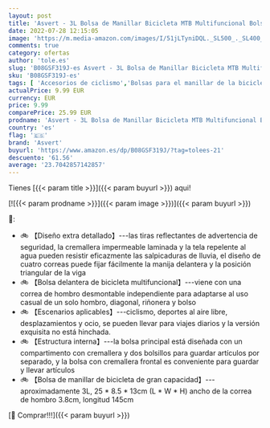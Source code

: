 ```yaml
---
layout: post
title: 'Asvert - 3L Bolsa de Manillar Bicicleta MTB Multifuncional Bolsa Impermeable para Manillar Bolsa Bici Manillar Universal para Cualquier Bicicleta Gris '
date: 2022-07-28 12:15:05
image: 'https://m.media-amazon.com/images/I/51jLTyniDQL._SL500_._SL400_.jpg'
comments: true
category: ofertas
author: 'tole.es'
slug: 'B08GSF319J-es Asvert - 3L Bolsa de Manillar Bicicleta MTB Multifuncional...'
sku: 'B08GSF319J-es'
tags: [ 'Accesorios de ciclismo','Bolsas para el manillar de la bicicleta','Bolsas, mochilas y alforjas de ciclismo','Ciclismo','Deportes y aire libre','Ropa y equipo para deportes','asvert','bicicleta','🇪🇸', ]
actualPrice: 9.99 EUR
currency: EUR
price: 9.99
comparePrice: 25.99 EUR
prodname: 'Asvert - 3L Bolsa de Manillar Bicicleta MTB Multifuncional Bolsa Impermeable para Manillar Bolsa Bici Manillar Universal para Cualquier Bicicleta Gris '
country: 'es'
flag: '🇪🇸'
brand: 'Asvert'
buyurl: 'https://www.amazon.es/dp/B08GSF319J/?tag=tolees-21'
descuento: '61.56'
average: '23.7042857142857'
---
```


Tienes [{{< param title >}}]({{< param buyurl >}}) aqui!

[![{{< param prodname >}}]({{< param image >}})]({{< param buyurl >}})

🔎:

- 🚲 【Diseño extra detallado】---las tiras reflectantes de advertencia de seguridad, la cremallera impermeable laminada y la tela repelente al agua pueden resistir eficazmente las salpicaduras de lluvia, el diseño de cuatro correas puede fijar fácilmente la manija delantera y la posición triangular de la viga
- 🚲 【Bolsa delantera de bicicleta multifuncional】---viene con una correa de hombro desmontable independiente para adaptarse al uso casual de un solo hombro, diagonal, riñonera y bolso
- 🚲 【Escenarios aplicables】---ciclismo, deportes al aire libre, desplazamientos y ocio, se pueden llevar para viajes diarios y la versión exquisita no está hinchada.
- 🚲 【Estructura interna】---la bolsa principal está diseñada con un compartimento con cremallera y dos bolsillos para guardar artículos por separado, y la bolsa con cremallera frontal es conveniente para guardar y llevar artículos
- 🚲 【Bolsa de manillar de bicicleta de gran capacidad】---aproximadamente 3L, 25 * 8.5 * 13cm (L * W * H) ancho de la correa de hombro 3.8cm, longitud 145cm

[🛒 Comprar!!!]({{< param buyurl >}})
